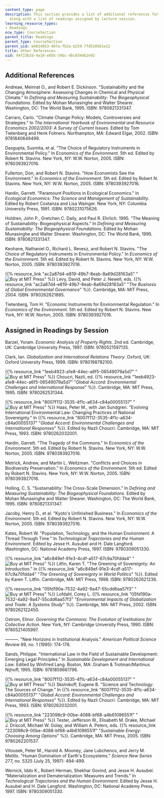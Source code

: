 ```yaml
---
content_type: page
description: This section provides a list of additional references for the course
  along with a list of readings assigned by lecture session.
learning_resource_types:
- Readings
ocw_type: CourseSection
parent_title: Readings
parent_type: CourseSection
parent_uid: b4014953-407a-fb2a-b259-7fd510561e22
title: Other References
uid: 94f23b2d-4a10-e05b-34bc-4bc0344b2e92
---
```


Additional References
---------------------

Andreae, Meinrat O., and Robert E. Dickinson. "Sustainability and the Changing Atmosphere: Assessing Changes in Chemical and Physical Climate." In _Defining and Measuring Sustainability: The Biogeophysical Foundations_. Edited by Mohan Munasinghe and Walter Shearer. Washington, DC: The World Bank, 1995. ISBN: 9780821331347.

Carraro, Carlo. "Climate Change Policy: Models, Controversies and Strategies." In _The International Yearbook of Environmental and Resource Economics 2002/2003: A Survey of Current Issues_. Edited by Tom Tietenberg and Henk Folmers. Northampton, MA: Edward Elgar, 2002. ISBN: 9781840649499.

Dasgupta, Susmita, et al. "The Choice of Regulatory Instruments in Environmental Policy." In _Economics of the Environment_. 5th ed. Edited by Robert N. Stavins. New York, NY: W.W. Norton, 2005. ISBN: 9780393927016.

Fullerton, Don, and Robert N. Stavins. "How Economists See the Environment." In _Economics of the Environment_. 5th ed. Edited by Robert N. Stavins. New York, NY: W.W. Norton, 2005. ISBN: 9780393927016.

Hardin, Garrett. "Paramount Positions in Ecological Economics." In _Ecological Economics: The Science and Management of Sustainability_. Edited by Robert Costanza and Lisa Wainger. New York, NY: Columbia University Press, 1991. ISBN: 9780231075626.

Holdren, John P., Gretchen C. Daily, and Paul R. Ehrlich. 1995. "The Meaning of Sustainability: Biogeophysical Aspects." In _Defining and Measuring Sustainability: The Biogeophysical Foundations_. Edited by Mohan Munasinghe and Walter Shearer. Washington, DC: The World Bank, 1995. ISBN: 9780821331347.

Keohane, Nathaniel O., Richard L. Revesz, and Robert N. Stavins. "The Choice of Regulatory Instruments in Environmental Policy." In _Economics of the Environment_. 5th ed. Edited by Robert N. Stavins. New York, NY: W.W. Norton, 2005. ISBN: 9780393927016.

{{% resource_link "ac2a87d4-e819-49b7-8eab-8a69d28163a5" "![Buy at MIT Press](/images/mp_logo.gif)" %}} Levy, David, and Peter J. Newell, eds. {{% resource_link "ac2a87d4-e819-49b7-8eab-8a69d28163a5" "_The Business of Global Environmental Governance_" %}}. Cambridge, MA: MIT Press, 2004. ISBN: 9780262621885.

Tietenberg, Tom H. "Economic Instruments for Environmental Regulation." In _Economics of the Environment_. 5th ed. Edited by Robert N. Stavins. New York, NY: W.W. Norton, 2005. ISBN: 9780393927016.

Assigned in Readings by Session
-------------------------------

Barzel, Yoram. _Economic Analysis of Property Rights_. 2nd ed. Cambridge, UK: Cambridge University Press, 1997. ISBN: 9780521597135.

Clark, Ian. _Globalization and International Relations Theory_. Oxford, UK: Oxford University Press, 1999. ISBN: 9780198782100.

{{% resource_link "1eeb4923-a1e8-44ec-a6f5-06549079a5d7" "![Buy at MIT Press](/images/mp_logo.gif)" %}} Choucri, Nazli, ed. {{% resource_link "1eeb4923-a1e8-44ec-a6f5-06549079a5d7" "_Global Accord: Environmental Challenges and International Response_" %}}. Cambridge, MA: MIT Press, 1995. ISBN: 9780262531344.

{{% resource_link "8007f112-3535-4f1c-a634-c84a00055137" "![Buy at MIT Press](/images/mp_logo.gif)" %}} Haas, Peter M., with Jan Sundgren. "Evolving International Environmental Law: Changing Practices of National Sovereignty." In {{% resource_link "8007f112-3535-4f1c-a634-c84a00055137" "_Global Accord: Environmental Challenges and International Responses_" %}}. Edited by Nazli Choucri. Cambridge, MA: MIT Press, 1993. ISBN: 9780262032001.

Hardin, Garrett. "The Tragedy of the Commons." In _Economics of the Environment_. 5th ed. Edited by Robert N. Stavins. New York, NY: W.W. Norton, 2005. ISBN: 9780393927016.

Metrick, Andrew, and Martin L. Weitzman. "Conflicts and Choices in Biodiversity Preservation." In _Economics of the Environment_. 5th ed. Edited by Robert N. Stavins. New York, NY: W.W. Norton, 2005. ISBN: 9780393927016.

Holling, C. S. "Sustainability: The Cross-Scale Dimension." In _Defining and Measuring Sustainability: The Biogeophysical Foundations_. Edited by Mohan Munasinghe and Walter Shearer. Washington, DC: The World Bank, 1995. ISBN: 9780821331347.

Jacoby, Henry D., et al. "Kyoto's Unfinished Business." In _Economics of the Environment_. 5th ed. Edited by Robert N. Stavins. New York, NY: W.W. Norton, 2005. ISBN: 9780393927016.

Kates, Robert W. "Population, Technology, and the Human Environment: A Thread Through Time." In _Technological Trajectories and the Human Environment_. Edited by Jesse H. Ausubel and H. Dale Langford. Washington, DC: National Academy Press, 1997. ISBN: 9780309051330.

{{% resource_link "a6c849ef-91e3-4cdf-a517-67c9a70fdda4" "![Buy at MIT Press](/images/mp_logo.gif)" %}} Litfin, Karen T. "The Greening of Sovereignty: An Introduction." In {{% resource_link "a6c849ef-91e3-4cdf-a517-67c9a70fdda4" "_The Greening of Sovereignty in World Politics_" %}}. Edited by Karen T. Litfin. Cambridge, MA: MIT Press, 1998. ISBN: 9780262621236.

{{% resource_link "05fd190a-7532-4a92-9a47-55cdd6aa57f3" "![Buy at MIT Press](/images/mp_logo.gif)" %}} Lofdahl, Corey L. {{% resource_link "05fd190a-7532-4a92-9a47-55cdd6aa57f3" "_Environmental Impacts of Globalization and Trade: A Systems Study_" %}}. Cambridge, MA: MIT Press, 2002. ISBN: 9780262122450.

Ostrom, Elinor. _Governing the Commons: The Evolution of Institutions for Collective Action_. New York, NY: Cambridge University Press, 1990. ISBN: 9780521405997.

———. "New Horizons in Institutional Analysis." _American Political Science Review_ 89, no. 1 (1995): 174-178.

Sands, Philippe. "International Law in the Field of Sustainable Development: Emerging Legal Principles." In _Sustainable Development and International Law_. Edited by Winfried Lang. Boston, MA: Graham & Trotman/Martinus Nijhoff, 1995. ISBN: 9781859661796.

{{% resource_link "8007f112-3535-4f1c-a634-c84a00055137" "![Buy at MIT Press](/images/mp_logo.gif)" %}} Skolnikoff, Eugene B. "Science and Technology: The Sources of Change." In {{% resource_link "8007f112-3535-4f1c-a634-c84a00055137" "_Global Accord: Environmental Challenges and International Responses_" %}}. Edited by Nazli Choucri. Cambridge, MA: MIT Press, 1993. ISBN: 9780262032001.

{{% resource_link "223098c9-00be-4088-bf68-a4b61096551f" "![Buy at MIT Press](/images/mp_logo.gif)" %}} Tester, Jefferson W., Elisabeth M. Drake, Michael J. Driscoll, Michael W. Golay, and William A. Peters, eds. {{% resource_link "223098c9-00be-4088-bf68-a4b61096551f" "_Sustainable Energy: Choosing Among Options_" %}}. Cambridge, MA: MIT Press, 2005. ISBN: 9780262201537.

Vitousek, Peter M., Harold A. Mooney, Jane Lubchenco, and Jerry M. Melillo. "Human Domination of Earth's Ecosystems." _Science New Series_ 277, no. 5325 (July 25, 1997): 494-499.

Wernick, Iddo K., Robert Herman, Shekhar Govind, and Jesse H. Ausubel. "Materialization and Dematerialization: Measures and Trends." In _Technological Trajectories and the Human Environment_. Edited by Jesse H. Ausubel and H. Dale Langford. Washington, DC: National Academy Press, 1997. ISBN: 9780309051330.